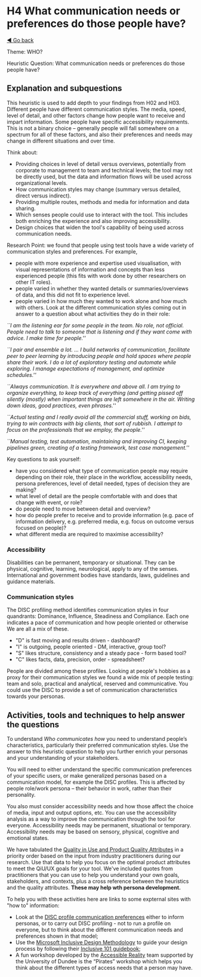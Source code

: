 # H4 What communication needs or preferences do those people have?
[◄ Go back](README.md)

Theme: WHO?

Heuristic Question: What communication needs or preferences do those people have?

## Explanation and subquestions
This heuristic is used to add depth to your findings from H02 and H03. 
Different people have different communication styles. The media, speed, level of detail, and other factors change how people want to receive and impart information. Some people have specific accessibility requirements. This is not a binary choice – generally people will fall somewhere on a spectrum for all of these factors, and also their preferences and needs may change in different situations and over time.

Think about:
- Providing choices in level of detail versus overviews, potentially from corporate to management to team and technical levels; the tool may not be directly used, but the data and information flows will be used across organizational levels.
- How communication styles may change (summary versus detailed, direct versus indirect).
- Providing multiple routes, methods and media for information and data sharing.
- Which senses people could use to interact with the tool. This includes both enriching the experience and also improving accessibility.
- Design choices that widen the tool's capability of being used across communication needs.

Research Point: we found that people using test tools have a wide variety of communication styles and preferences. For example, 
- people with more experience and expertise used visualisation, with visual representations of information and concepts than less experienced people (this fits with work done by other researchers on other IT roles).
- people varied in whether they wanted details or summaries/overviews of data, and this did not fit to experience level.
- people varied in how much they wanted to work alone and how much with others.
Look at the different communication styles coming out in answer to a question about what activities they do in their role:

*``I am the listening ear for some people in the team. No role, not official. People need to talk to someone that is listening and if they want come with advice.  I make time for people.''*

*``I pair and ensemble a lot. ... I build networks of communication, facilitate peer to peer learning by introducing people and hold spaces where people share their work. I do a lot of exploratory testing and automate while exploring. I manage expectations of management, and optimize schedules.''*

*``Always communication. It is everywhere and above all. I am trying to organize everything, to keep track of everything (and getting pissed off silently (mostly) when important things are left somewhere in the air. Writing down ideas, good practices, even phrases.''*

*``Actual testing and I really avoid all the commercial stuff, working on bids, trying to win contracts with big clients, that sort of rubbish. I attempt to focus on the professionals that we employ, the people.''*

*``Manual testing, test automation, maintaining and improving CI, keeping pipelines green, creating of a testing framework, test case management.''*



Key questions to ask yourself:
- have you considered what type of communication people may require depending on their role, their place in the workflow, accessibility needs, persona preferences, level of detail needed, types of decision they are making?
- what level of detail are the people comfortable with and does that change with event, or role? 
- do people need to move between detail and overview?
- how do people prefer to receive and to provide information (e.g. pace of information delivery, e.g. preferred media, e.g. focus on outcome versus focused on people)?
- what different media are required to maximise accessibility?

### Accessibility

Disabilities can be permanent, temporary or situational. They can be physical, cognitive, learning, neurological, apply to any of the senses.
International and government bodies have standards, laws, guidelines and guidance materials.

### Communication styles

The DISC profiling method identifies communication styles in four quandrants: Dominance, Influence, Steadiness and Compliance. Each one indicates a pace of communication and how people oriented or otherwise
We are all a mix of these.
- "D" is fast moving and results driven - dashboard?
- "I" is outgoing, people oriented - DM, interactive, group tool?
- "S" likes structure, consistency and a steady pace - form based tool?
- "C" likes facts, data, precision, order - spreadsheet?

People are divided among these profiles. Looking at people's hobbies as a proxy for their communication styles we found a wide mix of people testing: team and solo, practical and analytical, reserved and communicative. 
You could use the DISC to provide a set of communication characteristics towards your personas.

## Activities, tools and techniques to help answer the questions
To understand *Who communicates how* you need to understand people’s characteristics, particularly their preferred communication styles. Use the answer to this heuristic question to help you further enrich your personas and your understanding of your stakeholders.

You will need to either understand the specific communication preferences of your specific users, or make generalized personas based on a communication model, for example the DISC profiles.  This is affected by people role/work persona – their behavior in work, rather than their personality. 

You also must consider accessibility needs and how those affect the choice of media, input and output options, etc.  You can use the accessibility analysis as a way to improve the communication through the tool for everyone. Accessibility needs may be permanent, situational or temporary. Accessibility needs may be based on sensory, physical, cognitive and emotional states.

We have tabulated the [Quality in Use and Product Quality Attributes](Qualityattributesv2.md) in a priority order based on the input from industry practitioners during our research. Use that data to help you focus on the optimal product attributes to meet the QiU/UX goals for your tool. We've included quotes from practitioners that you can use to help you understand your own goals, stakeholders, and contexts, plus a cross reference between the heuristics and the quality attributes. **These may help wth persona development.**

To help you with these activities here are links to some expternal sites with "how to" information: 
- Look at the [DISC profile communication preferences](https://tonyrobbins.com/disc/) either to inform personas, or to carry out DISC profiling - not to run a profile on everyone, but to think about the different communication needs and preferences shown in that model;
- Use the [Microsoft Inclusive Design Methodology](https://inclusive.microsoft.design/) to guide your design process by following their [Inclusive 101 guidebook](https://inclusive.microsoft.design/tools-and-activities/Inclusive101Guidebook.pdf);
- A fun workshop developed by the [Accessible Reality](http://accessible-reality.org/) team supported by the University of Dundee is the “Pirates” workshop which helps you think about the different types of access needs that a person may have.
